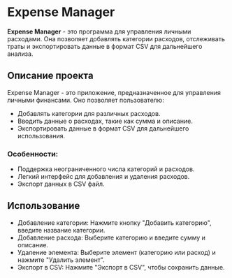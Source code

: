 # Expense Manager

**Expense Manager** - это программа для управления личными расходами. Она позволяет добавлять категории расходов, отслеживать траты и экспортировать данные в формат CSV для дальнейшего анализа.

## Описание проекта

Expense Manager - это приложение, предназначенное для управления личными финансами. Оно позволяет пользователю:
- Добавлять категории для различных расходов.
- Вводить данные о расходах, такие как сумма и описание.
- Экспортировать данные в формат CSV для дальнейшего использования.

### Особенности:
- Поддержка неограниченного числа категорий и расходов.
- Легкий интерфейс для добавления и удаления расходов.
- Экспорт данных в CSV файл.

## Использование

- Добавление категории: Нажмите кнопку "Добавить категорию", введите название категории.
- Добавление расхода: Выберите категорию и введите сумму и описание.
- Удаление элемента: Выберите элемент (категорию или расход) и нажмите "Удалить элемент".
- Экспорт в CSV: Нажмите "Экспорт в CSV", чтобы сохранить данные.
